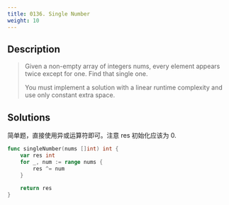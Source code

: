```yaml
---
title: 0136. Single Number
weight: 10
---
```


## Description
> Given a non-empty array of integers nums, every element appears twice except for one. Find that single one.
> 
> You must implement a solution with a linear runtime complexity and use only constant extra space.

## Solutions

简单题，直接使用异或运算符即可。注意 res 初始化应该为 0.
```go
func singleNumber(nums []int) int {
    var res int
    for _, num := range nums {
        res ^= num
    }
    
    return res
}
```
